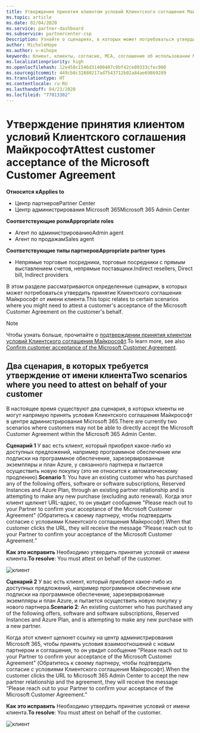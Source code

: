 ```yaml
---
title: Утверждение принятия клиентом условий Клиентского соглашения Майкрософт | Центр партнеров
ms.topic: article
ms.date: 02/04/2020
ms.service: partner-dashboard
ms.subservice: partnercenter-csp
Description: Узнайте о сценариях, в которых может потребоваться утвердить принятие Клиентского соглашения Майкрософт от имени клиента.
author: MicheleHope
ms.author: v-mihope
keywords: Клиент, клиенты, согласие, MCA, соглашение об использовании Microsoft Cloud, Клиентское соглашение Майкрософт, шаблоны клиентских соглашений, утверждение принятия
ms.localizationpriority: high
ms.openlocfilehash: 12e458c1546d31400407c8bf42ce09333cfec900
ms.sourcegitcommit: 449cb8c32880217ad7543712b02a84ae69869289
ms.translationtype: HT
ms.contentlocale: ru-RU
ms.lasthandoff: 04/23/2020
ms.locfileid: "77013302"
---
```

# <a name="attest-customer-acceptance-of-the-microsoft-customer-agreement"></a><span data-ttu-id="cc20f-104">Утверждение принятия клиентом условий Клиентского соглашения Майкрософт</span><span class="sxs-lookup"><span data-stu-id="cc20f-104">Attest customer acceptance of the Microsoft Customer Agreement</span></span>

<span data-ttu-id="cc20f-105">**Относится к**</span><span class="sxs-lookup"><span data-stu-id="cc20f-105">**Applies to**</span></span>

- <span data-ttu-id="cc20f-106">Центр партнеров</span><span class="sxs-lookup"><span data-stu-id="cc20f-106">Partner Center</span></span>
- <span data-ttu-id="cc20f-107">Центр администрирования Microsoft 365</span><span class="sxs-lookup"><span data-stu-id="cc20f-107">Microsoft 365 Admin Center</span></span>

<span data-ttu-id="cc20f-108">**Соответствующие роли**</span><span class="sxs-lookup"><span data-stu-id="cc20f-108">**Appropriate roles**</span></span>

- <span data-ttu-id="cc20f-109">Агент по администрированию</span><span class="sxs-lookup"><span data-stu-id="cc20f-109">Admin agent</span></span>
- <span data-ttu-id="cc20f-110">Агент по продажам</span><span class="sxs-lookup"><span data-stu-id="cc20f-110">Sales agent</span></span>

<span data-ttu-id="cc20f-111">**Соответствующие типы партнеров**</span><span class="sxs-lookup"><span data-stu-id="cc20f-111">**Appropriate partner types**</span></span>

- <span data-ttu-id="cc20f-112">Непрямые торговые посредники, торговые посредники с прямым выставлением счетов, непрямые поставщики.</span><span class="sxs-lookup"><span data-stu-id="cc20f-112">Indirect resellers, Direct bill, Indirect providers</span></span>

<span data-ttu-id="cc20f-113">В этом разделе рассматриваются определенные сценарии, в которых может потребоваться утвердить принятие Клиентского соглашения Майкрософт от имени клиента.</span><span class="sxs-lookup"><span data-stu-id="cc20f-113">This topic relates to certain scenarios where you might need to attest a customer's acceptance of the Microsoft Customer Agreement on the customer's behalf.</span></span>

>[!NOTE]
><span data-ttu-id="cc20f-114">Чтобы узнать больше, прочитайте о [подтверждении принятия клиентом условий Клиентского соглашения Майкрософт](confirm-customer-agreement.md).</span><span class="sxs-lookup"><span data-stu-id="cc20f-114">To learn more, see also [Confirm customer acceptance of the Microsoft Customer Agreement](confirm-customer-agreement.md).</span></span>

## <a name="two-scenarios-where-you-need-to-attest-on-behalf-of-your-customer"></a><span data-ttu-id="cc20f-115">Два сценария, в которых требуется утверждение от имени клиента</span><span class="sxs-lookup"><span data-stu-id="cc20f-115">Two scenarios where you need to attest on behalf of your customer</span></span>

<span data-ttu-id="cc20f-116">В настоящее время существуют два сценария, в которых клиенты не могут напрямую принять условия Клиентского соглашения Майкрософт в центре администрирования Microsoft 365.</span><span class="sxs-lookup"><span data-stu-id="cc20f-116">There are currently two scenarios where customers may not be able to directly accept the Microsoft Customer Agreement within the Microsoft 365 Admin Center.</span></span>

<span data-ttu-id="cc20f-117">**Сценарий 1** У вас есть клиент, который приобрел какое-либо из доступных предложений, например программное обеспечение или подписки на программное обеспечение, зарезервированные экземпляры и план Azure, у связанного партнера и пытается осуществить новую покупку (это не относится к автоматическому продлению).</span><span class="sxs-lookup"><span data-stu-id="cc20f-117">**Scenario 1**: You have an existing customer who has purchased any of the following offers, software or software subscriptions, Reserved Instances and Azure Plan, through an existing partner relationship and is attempting to make any new purchase (excluding auto renewal).</span></span> <span data-ttu-id="cc20f-118">Когда этот клиент щелкнет URL-адрес, то он увидит сообщение "Please reach out to your Partner to confirm your acceptance of the Microsoft Customer Agreement" (Обратитесь к своему партнеру, чтобы подтвердить согласие с условиями Клиентского соглашения Майкрософт).</span><span class="sxs-lookup"><span data-stu-id="cc20f-118">When that customer clicks the URL, they will receive the message “Please reach out to your Partner to confirm your acceptance of the Microsoft Customer Agreement.”</span></span>  

<span data-ttu-id="cc20f-119">**Как это исправить** Необходимо утвердить принятие условий от имени клиента.</span><span class="sxs-lookup"><span data-stu-id="cc20f-119">**To resolve**: You must attest on behalf of the customer.</span></span>

![клиент](images/mca/accept-scenario-1.png)

<span data-ttu-id="cc20f-121">**Сценарий 2** У вас есть клиент, который приобрел какое-либо из доступных предложений, например программное обеспечение или подписки на программное обеспечение, зарезервированные экземпляры и план Azure, и пытается осуществить новую покупку у нового партнера.</span><span class="sxs-lookup"><span data-stu-id="cc20f-121">**Scenario 2**: An existing customer who has purchased any of the following offers, software and software subscriptions, Reserved Instances and Azure Plan, and is attempting to make any new purchase with a new partner.</span></span> 

<span data-ttu-id="cc20f-122">Когда этот клиент щелкнет ссылку на центр администрирования Microsoft 365, чтобы принять условия взаимоотношений с новым партнером и соглашения, то он увидит сообщение "Please reach out to your Partner to confirm your acceptance of the Microsoft Customer Agreement" (Обратитесь к своему партнеру, чтобы подтвердить согласие с условиями Клиентского соглашения Майкрософт).</span><span class="sxs-lookup"><span data-stu-id="cc20f-122">When the customer clicks the URL to Microsoft 365 Admin Center to accept the new partner relationship and the agreement, they will receive the message “Please reach out to your Partner to confirm your acceptance of the Microsoft Customer Agreement.”</span></span>  

<span data-ttu-id="cc20f-123">**Как это исправить** Необходимо утвердить принятие условий от имени клиента.</span><span class="sxs-lookup"><span data-stu-id="cc20f-123">**To resolve**: You must attest on behalf of the customer.</span></span>  

![клиент](images/mca/accept-scenario-2.png)